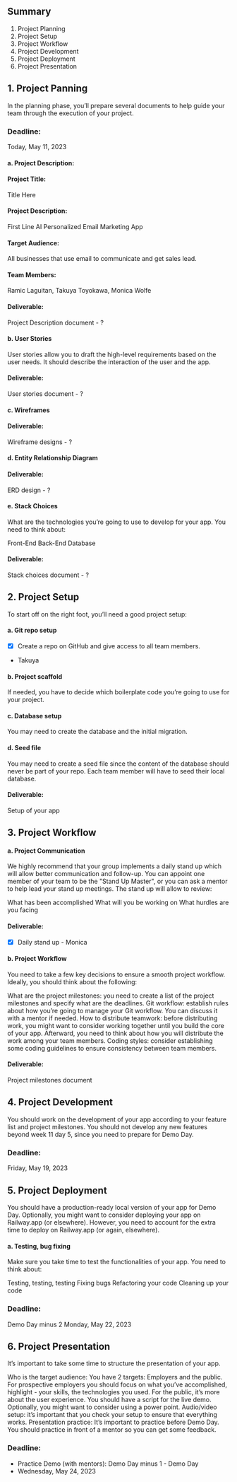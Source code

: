 ## Summary

1. Project Planning
2. Project Setup
3. Project Workflow
4. Project Development
5. Project Deployment
6. Project Presentation

## 1. Project Panning

In the planning phase, you’ll prepare several documents to help guide your team through the execution of your project.

### Deadline:

Today, May 11, 2023

#### a. Project Description:

#### Project Title:

Title Here

#### Project Description:

First Line AI Personalized Email Marketing App

#### Target Audience:

All businesses that use email to communicate and get sales lead.

#### Team Members:

Ramic Laguitan, Takuya Toyokawa, Monica Wolfe

#### Deliverable:

Project Description document - ?

#### b. User Stories

User stories allow you to draft the high-level requirements based on the user needs. It should describe the interaction of the user and the app.

#### Deliverable:

User stories document - ?

#### c. Wireframes

#### Deliverable:

Wireframe designs - ?

#### d. Entity Relationship Diagram

#### Deliverable:

ERD design - ?

#### e. Stack Choices

What are the technologies you’re going to use to develop for your app. You need to think about:

Front-End
Back-End
Database

#### Deliverable:

Stack choices document - ?

## 2. Project Setup

To start off on the right foot, you’ll need a good project setup:

#### a. Git repo setup

- [x] Create a repo on GitHub and give access to all team members.
- Takuya

#### b. Project scaffold

If needed, you have to decide which boilerplate code you’re going to use for your project.

#### c. Database setup

You may need to create the database and the initial migration.

#### d. Seed file

You may need to create a seed file since the content of the database should never be part of your repo. Each team member will have to seed their local database.

#### Deliverable:

Setup of your app

## 3. Project Workflow

#### a. Project Communication

We highly recommend that your group implements a daily stand up which will allow better communication and follow-up. You can appoint one member of your team to be the "Stand Up Master", or you can ask a mentor to help lead your stand up meetings. The stand up will allow to review:

What has been accomplished
What will you be working on
What hurdles are you facing

#### Deliverable:

- [x] Daily stand up - Monica

#### b. Project Workflow

You need to take a few key decisions to ensure a smooth project workflow. Ideally, you should think about the following:

What are the project milestones: you need to create a list of the project milestones and specify what are the deadlines.
Git workflow: establish rules about how you’re going to manage your Git workflow. You can discuss it with a mentor if needed.
How to distribute teamwork: before distributing work, you might want to consider working together until you build the core of your app. Afterward, you need to think about how you will distribute the work among your team members.
Coding styles: consider establishing some coding guidelines to ensure consistency between team members.

#### Deliverable:

Project milestones document

## 4. Project Development

You should work on the development of your app according to your feature list and project milestones. You should not develop any new features beyond week 11 day 5, since you need to prepare for Demo Day.

### Deadline:

Friday, May 19, 2023

## 5. Project Deployment

You should have a production-ready local version of your app for Demo Day. Optionally, you might want to consider deploying your app on Railway.app (or elsewhere). However, you need to account for the extra time to deploy on Railway.app (or again, elsewhere).

#### a. Testing, bug fixing

Make sure you take time to test the functionalities of your app. You need to think about:

Testing, testing, testing
Fixing bugs
Refactoring your code
Cleaning up your code

### Deadline:

Demo Day minus 2
Monday, May 22, 2023

## 6. Project Presentation

It’s important to take some time to structure the presentation of your app.

Who is the target audience:
You have 2 targets: Employers and the public. For prospective employers you should focus on what you’ve accomplished, highlight - your skills, the technologies you used. For the public, it’s more about the user experience.
You should have a script for the live demo. Optionally, you might want to consider using a power point.
Audio/video setup: it’s important that you check your setup to ensure that everything works.
Presentation practice: It’s important to practice before Demo Day. You should practice in front of a mentor so you can get some feedback.

### Deadline:

- Practice Demo (with mentors): Demo Day minus 1 - Demo Day
- Wednesday, May 24, 2023
